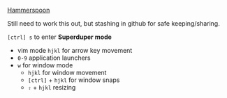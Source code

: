 [Hammerspoon](http://www.hammerspoon.org/)

Still need to work this out, but stashing in github for safe keeping/sharing.

`[ctrl] s` to enter **Superduper mode**

  - vim mode `hjkl` for arrow key movement
  - `0-9` application launchers
  - `w` for window mode
    - `hjkl` for window movement
    - `[ctrl]` + `hjkl` for window snaps
    - `⇧` + `hjkl` resizing

